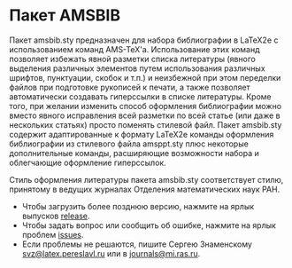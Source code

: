 # Пакет AMSBIB

Пакет amsbib.sty предназначен для набора библиографии в LaTeX2e с использованием команд AMS-TeX'а. Использование этих команд позволяет избежать явной разметки списка литературы (явного выделения различных элементов путем использования различных шрифтов, пунктуации, скобок и т.п.) и неизбежной при этом переделки файлов при подготовке рукописей к печати, а также позволяет автоматически создавать гиперссылки в списке литературы. Кроме того, при желании изменить способ оформления библиографии можно вместо явного исправления всей разметки по всей статье (или даже в нескольких статьях) просто поменять стилевой файл. Пакет amsbib.sty содержит адаптированные к формату LaTeX2e команды оформления библиографии из стилевого файла amsppt.sty плюс некоторые дополнительные команды, расширяющие возможности набора и облегчающие оформление гиперссылок. 

Стиль оформления литературы пакета amsbib.sty соответствует стилю, принятому в ведущих журналах Отделения математических наук РАН. 

* Чтобы загрузить более позднюю версию, нажмите на ярлык выпусков [release](/SergejZnamenskij/amsbib/release/).
* Чтобы задать вопрос или сообщить об ошибке, нажмите на ярлык проблем [issues](issues/).
* Если проблемы не решаются, пишите Сергею Знаменскому svz@latex.pereslavl.ru или в journals@mi.ras.ru.

